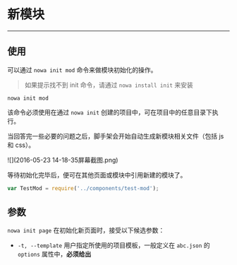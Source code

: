 # 新模块

---

## 使用

可以通过 `nowa init mod` 命令来做模块初始化的操作。

> 如果提示找不到 init 命令，请通过 `nowa install init` 来安装

```shell
nowa init mod
```

该命令必须使用在通过 `nowa init` 创建的项目中，可在项目中的任意目录下执行。

当回答完一些必要的问题之后，脚手架会开始自动生成新模块相关文件（包括 js 和 css）。

![](2016-05-23 14-18-35屏幕截图.png)

等待初始化完毕后，便可在其他页面或模块中引用新建的模块了。

```js
var TestMod = require('../components/test-mod');
```

## 参数

`nowa init page` 在初始化新页面时，接受以下候选参数：

- `-t, --template` 用户指定所使用的项目模板，一般定义在 `abc.json` 的 `options` 属性中，**必须给出**
